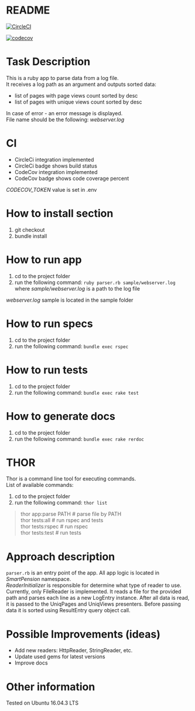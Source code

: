 # README

[![CircleCI](https://circleci.com/gh/091500/smart_pension/tree/master.svg?style=shield&circle-token=032beab1c56ce78a5bb2f5e6e2c12ef06a1ff190)](https://circleci.com/gh/091500/smart_pension/tree/master)

[![codecov](https://codecov.io/gh/091500/smart_pension/branch/master/graph/badge.svg?token=9ZYO4MINZZ)](https://codecov.io/gh/091500/smart_pension)

# Task Description
This is a ruby app to parse data from a log file.  
It receives a log path as an argument and outputs sorted data:
- list of pages with page views count sorted by desc
- list of pages with unique views count sorted by desc   

In case of error - an error message is displayed.  
File name should be the following: _webserver.log_

# CI 
- CircleCi integration implemented
- CircleCi badge shows build status
- CodeCov integration implemented
- CodeCov badge shows code coverage percent


_CODECOV_TOKEN_ value is set in .env 

# How to install section
1) git checkout
2) bundle install

# How to run app
1) cd to the project folder
2) run the following command: `ruby parser.rb sample/webserver.log`  
where _sample/webserver.log_ is a path to the log file

_webserver.log_ sample is located in the sample folder 

# How to run specs
1) cd to the project folder
2) run the following command: `bundle exec rspec`  

# How to run tests
1) cd to the project folder
2) run the following command: `bundle exec rake test`  

# How to generate docs
1) cd to the project folder
2) run the following command: `bundle exec rake rerdoc`  

# THOR
Thor is a command line tool for executing commands.  
List of available commands:  
1) cd to the project folder
2) run the following command: `thor list`  


> thor app:parse PATH  # parse file by PATH   
> thor tests:all    # run rspec and tests   
> thor tests:rspec  # run rspec   
> thor tests:test   # run tests   


# Approach description
`parser.rb` is an entry point of the app.
All app logic is located in _SmartPension_ namespace.      
_ReaderInitializer_ is responsible for determine what type of reader to use.  
Currently, only FileReader is implemented. It reads a file for the provided path and
parses each line as a new LogEntry instance. After all data is read, it is passed to 
the UniqPages and UniqViews presenters. Before passing data it is sorted using ResultEntry 
query object call.  
      
# Possible Improvements (ideas)
- Add new readers: HttpReader, StringReader, etc.   
- Update used gems for latest versions
- Improve docs

 
# Other information
Tested on Ubuntu 16.04.3 LTS
